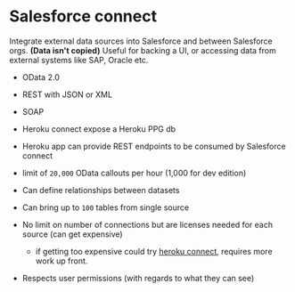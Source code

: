 # Salesforce connect

Integrate external data sources into Salesforce and between Salesforce orgs. **(Data isn't copied)**
Useful for backing a UI, or accessing data from external systems like SAP, Oracle etc.

- OData 2.0
- REST with JSON or XML
- SOAP
- Heroku connect expose a Heroku PPG db
- Heroku app can provide REST endpoints to be consumed by Salesforce connect
- limit of `20,000` OData callouts per hour (1,000 for dev edition)

- Can define relationships between datasets
- Can bring up to `100` tables from single source
- No limit on number of connections but are licenses needed for each source (can get expensive)

  - if getting too expensive could try [heroku connect](./heroku-connect.md), requires more work up front.

- Respects user permissions (with regards to what they can see)
